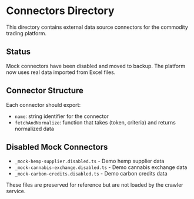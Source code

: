 # Connectors Directory

This directory contains external data source connectors for the commodity trading platform.

## Status

Mock connectors have been disabled and moved to backup. The platform now uses real data imported from Excel files.

## Connector Structure

Each connector should export:
- `name`: string identifier for the connector
- `fetchAndNormalize`: function that takes (token, criteria) and returns normalized data

## Disabled Mock Connectors

- `_mock-hemp-supplier.disabled.ts` - Demo hemp supplier data
- `_mock-cannabis-exchange.disabled.ts` - Demo cannabis exchange data  
- `_mock-carbon-credits.disabled.ts` - Demo carbon credits data

These files are preserved for reference but are not loaded by the crawler service.